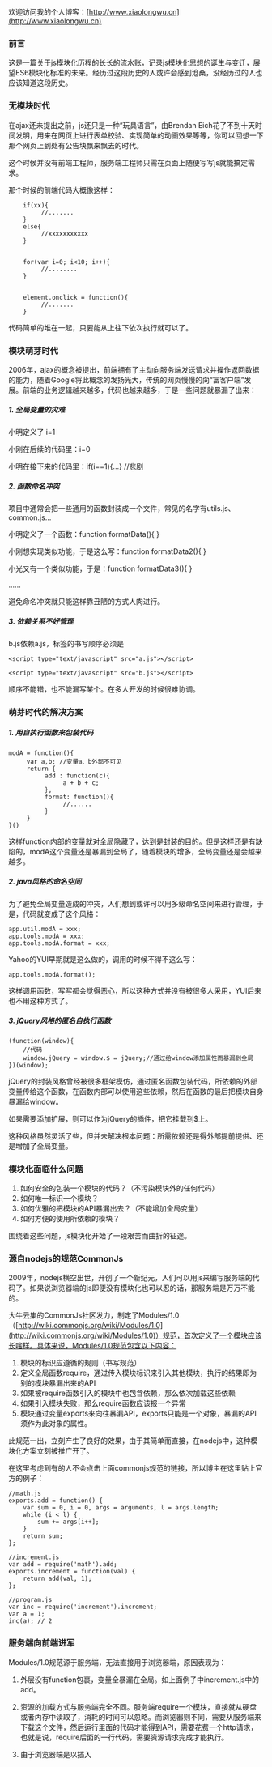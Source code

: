 欢迎访问我的个人博客：[http://www.xiaolongwu.cn](http://www.xiaolongwu.cn)
### 前言
这是一篇关于js模块化历程的长长的流水账，记录js模块化思想的诞生与变迁，展望ES6模块化标准的未来。经历过这段历史的人或许会感到沧桑，没经历过的人也应该知道这段历史。
### 无模块时代
在ajax还未提出之前，js还只是一种“玩具语言”，由Brendan Eich花了不到十天时间发明，用来在网页上进行表单校验、实现简单的动画效果等等，你可以回想一下那个网页上到处有公告块飘来飘去的时代。

这个时候并没有前端工程师，服务端工程师只需在页面上随便写写js就能搞定需求。

那个时候的前端代码大概像这样：
```
    if(xx){
         //.......
    }
    else{
         //xxxxxxxxxxx
    }
    
    
    for(var i=0; i<10; i++){
         //........
    }
    
    
    element.onclick = function(){
         //.......
    }
```
代码简单的堆在一起，只要能从上往下依次执行就可以了。

### 模块萌芽时代
2006年，ajax的概念被提出，前端拥有了主动向服务端发送请求并操作返回数据的能力，随着Google将此概念的发扬光大，传统的网页慢慢的向“富客户端”发展。前端的业务逻辑越来越多，代码也越来越多，于是一些问题就暴漏了出来：

##### 1. 全局变量的灾难
小明定义了 i=1

小刚在后续的代码里：i=0

小明在接下来的代码里：if(i==1){...} //悲剧
##### 2. 函数命名冲突
项目中通常会把一些通用的函数封装成一个文件，常见的名字有utils.js、common.js...

小明定义了一个函数：function formatData(){  }

小刚想实现类似功能，于是这么写：function formatData2(){  }

小光又有一个类似功能，于是：function formatData3(){  }

......

避免命名冲突就只能这样靠丑陋的方式人肉进行。
#####  3. 依赖关系不好管理
b.js依赖a.js，标签的书写顺序必须是

```
<script type="text/javascript" src="a.js"></script>

<script type="text/javascript" src="b.js"></script>
```
顺序不能错，也不能漏写某个。在多人开发的时候很难协调。
### 萌芽时代的解决方案
##### 1. 用自执行函数来包装代码

```
modA = function(){
     var a,b; //变量a、b外部不可见
     return {
          add : function(c){
               a + b + c;
          },
          format: function(){
               //......
          }
     }
}()
```
这样function内部的变量就对全局隐藏了，达到是封装的目的。但是这样还是有缺陷的，modA这个变量还是暴漏到全局了，随着模块的增多，全局变量还是会越来越多。
#####  2. java风格的命名空间

为了避免全局变量造成的冲突，人们想到或许可以用多级命名空间来进行管理，于是，代码就变成了这个风格：
```
app.util.modA = xxx;
app.tools.modA = xxx;
app.tools.modA.format = xxx;
```
Yahoo的YUI早期就是这么做的，调用的时候不得不这么写：

```
app.tools.modA.format();
```
这样调用函数，写写都会觉得恶心，所以这种方式并没有被很多人采用，YUI后来也不用这种方式了。
##### 3. jQuery风格的匿名自执行函数

```
(function(window){
    //代码
    window.jQuery = window.$ = jQuery;//通过给window添加属性而暴漏到全局
})(window);
```
jQuery的封装风格曾经被很多框架模仿，通过匿名函数包装代码，所依赖的外部变量传给这个函数，在函数内部可以使用这些依赖，然后在函数的最后把模块自身暴漏给window。

如果需要添加扩展，则可以作为jQuery的插件，把它挂载到$上。

这种风格虽然灵活了些，但并未解决根本问题：所需依赖还是得外部提前提供、还是增加了全局变量。
### 模块化面临什么问题
1. 如何安全的包装一个模块的代码？（不污染模块外的任何代码）
2. 如何唯一标识一个模块？
3. 如何优雅的把模块的API暴漏出去？（不能增加全局变量）
4. 如何方便的使用所依赖的模块？

围绕着这些问题，js模块化开始了一段艰苦而曲折的征途。
### 源自nodejs的规范CommonJs
2009年，nodejs横空出世，开创了一个新纪元，人们可以用js来编写服务端的代码了。如果说浏览器端的js即便没有模块化也可以忍的话，那服务端是万万不能的。

大牛云集的CommonJs社区发力，制定了Modules/1.0（[http://wiki.commonjs.org/wiki/Modules/1.0](http://wiki.commonjs.org/wiki/Modules/1.0)）规范，首次定义了一个模块应该长啥样。具体来说，Modules/1.0规范包含以下内容：

1. 模块的标识应遵循的规则（书写规范）
2. 定义全局函数require，通过传入模块标识来引入其他模块，执行的结果即为别的模块暴漏出来的API
3. 如果被require函数引入的模块中也包含依赖，那么依次加载这些依赖
4. 如果引入模块失败，那么require函数应该报一个异常
5. 模块通过变量exports来向往暴漏API，exports只能是一个对象，暴漏的API须作为此对象的属性。

此规范一出，立刻产生了良好的效果，由于其简单而直接，在nodejs中，这种模块化方案立刻被推广开了。

在这里考虑到有的人不会点击上面commonjs规范的链接，所以博主在这里贴上官方的例子：

```
//math.js
exports.add = function() {
    var sum = 0, i = 0, args = arguments, l = args.length;
    while (i < l) {
        sum += args[i++];
    }
    return sum;
};
```

```
//increment.js
var add = require('math').add;
exports.increment = function(val) {
    return add(val, 1);
};
```

```
//program.js
var inc = require('increment').increment;
var a = 1;
inc(a); // 2
```
### 服务端向前端进军
Modules/1.0规范源于服务端，无法直接用于浏览器端，原因表现为：

1. 外层没有function包裹，变量全暴漏在全局。如上面例子中increment.js中的add。

2. 资源的加载方式与服务端完全不同。服务端require一个模块，直接就从硬盘或者内存中读取了，消耗的时间可以忽略。而浏览器则不同，需要从服务端来下载这个文件，然后运行里面的代码才能得到API，需要花费一个http请求，也就是说，require后面的一行代码，需要资源请求完成才能执行。
3. 由于浏览器端是以插入<script>标签的形式来加载资源的（ajax方式不行，有跨域问题），没办法让代码同步执行，所以像commonjs那样的写法会直接报错。

所以，社区意识到，要想在浏览器环境中也能模块化，需要对规范进行升级。顺便说一句，CommonJs原来是叫ServerJs，从名字可以看出是专攻服务端的，为了统一前后端而改名CommonJs。（论起名的重要性~）
而就在社区讨论制定下一版规范的时候，内部发生了比较大的分歧，分裂出了三个主张，渐渐的形成三个不同的派别：
##### 1.Modules/1.x派
这一波人认为，在现有基础上进行改进即可满足浏览器端的需要，既然浏览器端需要function包装，需要异步加载，那么新增一个方案，能把现有模块转化为适合浏览器端的就行了，有点像“保皇派”。

基于这个主张，制定了Modules/Transport（[http://wiki.commonjs.org/wiki/Modules/Transport](http://wiki.commonjs.org/wiki/Modules/Transport)）规范，提出了先通过工具把现有模块转化为复合浏览器上使用的模块，然后再使用的方案。

browserify就是这样一个工具，可以把nodejs的模块编译成浏览器可用的模块。（Modules/Transport规范晦涩难懂，我也不确定browserify跟它是何关联，有知道的朋友可以讲一下）

目前的最新版是Modules/1.1.1（[http://wiki.commonjs.org/wiki/Modules/1.1.1](http://wiki.commonjs.org/wiki/Modules/1.1.1)），增加了一些require的属性，以及模块内增加module变量来描述模块信息，变动不大。
##### 2. Modules/Async派
这一波人有点像“革新派”，他们认为浏览器与服务器环境差别太大，不能沿用旧的模块标准。

既然浏览器必须异步加载代码，那么模块在定义的时候就必须指明所依赖的模块，然后把本模块的代码写在回调函数里。

模块的加载也是通过下载-回调这样的过程来进行，这个思想就是AMD的基础，由于“革新派”与“保皇派”的思想无法达成一致，最终从CommonJs中分裂了出去，独立制定了浏览器端的js模块化规范AMD（Asynchronous Module Definition）（[https://github.com/amdjs/amdjs-api/wiki/AMD](https://github.com/amdjs/amdjs-api/wiki/AMD)）

本文后续会继续讨论AMD规范的内容。
#####  3. Modules/2.0派
这一波人有点像“中间派”，既不想丢掉旧的规范，也不想像AMD那样推到重来。他们认为，Modules/1.0固然不适合浏览器，但它里面的一些理念还是很好的，（如通过require来声明依赖），新的规范应该兼容这些，AMD规范也有它好的地方（例如模块的预先加载以及通过return可以暴漏任意类型的数据，而不是像commonjs那样exports只能为object），也应采纳。

最终他们制定了一个Modules/Wrappings（[http://wiki.commonjs.org/wiki/Modules/Wrappings](http://wiki.commonjs.org/wiki/Modules/Wrappings)）规范，此规范指出了一个模块应该如何“包装”，包含以下内容：

1. 全局有一个module变量，用来定义模块

2. 通过module.declare方法来定义一个模块
3. module.declare方法只接收一个参数，那就是模块的factory，此factory可以是函数也可以是对象，如果是对象，那么模块输出就是此对象。
4. 模块的factory函数传入三个参数：require,exports,module，用来引入其他依赖和导出本模块API
5. 如果factory函数最后明确写有return数据（js函数中不写return默认返回undefined），那么return的内容即为模块的输出。

该规范的官方例子是这样：
```
//可以使用exprots来对外暴漏API
module.declare(function(require, exports, module){
    exports.foo = "bar";
});
```

```
//也可以直接return来对外暴漏数据
module.declare(function(require){
return { foo: "bar" };
});
```

```
//也可以直接对外暴露一个对象
module.declare({
	foo: "bar"
});
```
### AMD/RequireJs的崛起与妥协
AMD的思想正如其名，异步加载所需的模块，然后在回调函数中执行主逻辑。这正是我们在浏览器端开发所习惯了的方式，其作者亲自实现了符合AMD规范的requirejs，AMD/RequireJs迅速被广大开发者所接受。

AMD规范包含以下内容：

1. 用全局函数define来定义模块，用法为：define(id?, dependencies?, factory);
2. id为模块标识，遵从CommonJS Module Identifiers规范
3. dependencies为依赖的模块数组，在factory中需传入形参与之一一对应
4. 如果dependencies的值中有"require"、"exports"或"module"，则与commonjs中的实现保持一致
5. 如果dependencies省略不写，则默认为["require", "exports", "module"]，factory中也会默认传入require,exports,module
6. 如果factory为函数，模块对外暴漏API的方法有三种：return任意类型的数据、exports.xxx=xxx、module.exports=xxx

7. 如果factory为对象，则该对象即为模块的返回值

基于以上几点基本规范，我们便可以用这样的方式来进行模块化组织代码了：
```
//a.js
define(function(){
     console.log('a.js执行');
     return {
          hello: function(){
               console.log('hello, a.js');
          }
     }
});
```

```
//b.js
define(function(){
     console.log('b.js执行');
     return {
          hello: function(){
               console.log('hello, b.js');
          }
     }
});
```
```
//main.js
require(['a', 'b'], function(a, b){
     console.log('main.js执行');
     a.hello();
     $('#b').click(function(){
          b.hello();
     });
})
```
上面的main.js被执行的时候，会有如下的输出：
    
```
a.js执行
b.js执行
main.js执行
hello, a.js
// 在点击按钮后，会输出：
hello, b.js
```
这结局，如你所愿吗？大体来看，是没什么问题的，因为你要的两个hello方法都正确的执行了。

但是如果细细来看，b.js被预先加载并且预先执行了，（第二行输出），b.hello这个方法是在点击了按钮之后才会执行，如果用户压根就没点，那么b.js中的代码应不应该执行呢？

这其实也是AMD/RequireJs被吐槽的一点，预先下载没什么争议，由于浏览器的环境特点，被依赖的模块肯定要预先下载的。问题在于，是否需要预先执行？如果一个模块依赖了十个其他模块，那么在本模块的代码执行之前，要先把其他十个模块的代码都执行一遍，不管这些模块是不是马上会被用到。这个性能消耗是不容忽视的。

另一点被吐槽的是，在定义模块的时候，要把所有依赖模块都罗列一遍，而且还要在factory中作为形参传进去，要写两遍很大一串模块名称，像这样：

```
define(['a', 'b', 'c', 'd', 'e', 'f', 'g'], function(a, b, c, d, e, f, g){  ..... })
```
编码过程略有不爽。

好的一点是，AMD保留了commonjs中的require、exprots、module这三个功能（上面提到的第4条）。你也可以不把依赖罗列在dependencies数组中。而是在代码中用require来引入，如下：
```
// main1.js
define(function(){
     console.log('main2.js执行');

     require(['a'], function(a){
          a.hello();    
     });

     $('#b').click(function(){
          require(['b'], function(b){
               b.hello();
          });
     });
});
```
我们在define的参数中未写明依赖，那么main1.js在执行的时候，就不会预先加载a.js和b.js，只是执行到require语句的时候才会去加载，上述代码的输出如下：

```
main2.js执行
a.js执行
hello, a.js
```
可以看到b.js并未执行，从网络请求中看，b.js也并未被下载。只有在按钮被点击的时候b.js才会被下载执行，并且在回调函数中执行模块中的方法。这就是名副其实的“懒加载”了。

这样的懒加载无疑会大大减轻初始化时的损耗（下载和执行都被省去了），但是弊端也是显而易见的，在后续执行a.hello和b.hello时，必须得实时下载代码然后在回调中才能执行，这样的用户体验是不好的，用户的操作会有明显的延迟卡顿。

但这样的现实并非是无法接受的，毕竟是浏览器环境，我们已经习惯了操作网页时伴随的各种loading.....

但是话说过来，有没有更好的方法来处理问题呢？资源的下载阶段还是预先进行，资源执行阶段后置，等到需要的时候再执行。这样一种折衷的方式，能够融合前面两种方式的优点，而又回避了缺点。

这就是Modules/Wrappings规范，还记得前面提到的“中间派”吗？

在AMD的阵营中，也有一部分人提出这样的观点，代码里写一堆回调实在是太恶心了，他们更喜欢这样来使用模块：
```
var a = require('a');
a.hello();

$('#b').click(function(){
        var b = require('b');
        b.hello();
});
```
于是，AMD也终于决定作妥协，兼容Modules/Wrappings的写法，但只是部分兼容，例如并没有使用module.declare来定义模块，而还是用define，模块的执行时机也没有改变，依旧是预先执行。因此，AMD将此兼容称为Simplified CommonJS wrapping，即并不是完整的实现Modules/Wrappings。

作了此兼容后，使用requirejs就可以这么写代码了：
```
//d.js
define(function(require, exports, module){
     console.log('d.js执行');
     return {
          helloA: function(){
               var a = require('a');
               a.hello();
          },
          run: function(){
               $('#b').click(function(){
                    var b = require('b');
                    b.hello();
               });
          }
     }
});
```
注意定义模块时候的轻微差异，dependencies数组为空，但是factory函数的形参必须手工写上require,exports,module，（这不同于之前的dependencies和factory形参全不写），这样写即可使用Simplified CommonJS wrapping风格，与commonjs的格式一致了。

虽然使用上看起来简单，然而在理解上却给后人埋下了一个大坑。因为AMD只是支持了这样的语法，而并没有真正实现模块的延后执行。什么意思呢？上面的代码，正常来讲应该是预先下载a.js和b.js，然后在执行模块的helloA方法的时候开始执行a.js里面的代码，在点击按钮的时候开始执行b.js中的方法。实际却不是这样，只要此模块被别的模块引入，a.js和b.js中的代码还是被预先执行了。

我们把上面的代码命名为d.js，在别的地方使用它：
```
require(['d'], function(d){
   
});
```
上面的代码会输出
```
a.js执行
b.js执行
d.js执行
```
可以看出，尽管还未调用d模块的API，里面所依赖的a.js和b.js中的代码已经执行了。AMD的这种只实现语法却未真正实现功能的做法容易给人造成理解上的困难，被强烈吐槽。

（在requirejs2.0中，作者声明已经处理了此问题（[https://github.com/jrburke/requirejs/wiki/Upgrading-to-RequireJS-2.0#delayed](https://github.com/jrburke/requirejs/wiki/Upgrading-to-RequireJS-2.0#delayed)），但是我用2.1.20版测试的时候还是会预先执行，我有点不太明白原因，如果有懂的高手请指教）
### 兼容并包的CMD/seajs
既然requirejs有上述种种不甚优雅的地方，所以必然会有新东西来完善它，这就是后起之秀seajs，seajs的作者是国内大牛淘宝前端布道者玉伯。

seajs全面拥抱Modules/Wrappings规范，不用requirejs那样回调的方式来编写模块。

而它也不是完全按照Modules/Wrappings规范，seajs并没有使用declare来定义模块，而是使用和requirejs一样的define，或许作者本人更喜欢这个名字吧。（然而这或多或少又会给人们造成理解上的混淆）

用seajs定义模块的写法如下：

```
//a.js
define(function(require, exports, module){
     console.log('a.js执行');
     return {
          hello: function(){
               console.log('hello, a.js');
          }
     }
});
```

```
//b.js
define(function(require, exports, module){
     console.log('b.js执行');
     return {
          hello: function(){
               console.log('hello, b.js');
          }
     }
});
```

```
//main.js
define(function(require, exports, module){
     console.log('main.js执行');

     var a = require('a');
     a.hello();    

     $('#b').click(function(){
          var b = require('b');
          b.hello();
     });
    
});
```
定义模块时无需罗列依赖数组，在factory函数中需传入形参require,exports,module，然后它会调用factory函数的toString方法，对函数的内容进行正则匹配，通过匹配到的require语句来分析依赖，这样就真正实现了commonjs风格的代码。

上面的main.js执行会输出如下：
```
main.js执行
a.js执行
hello, a.js
```
a.js和b.js都会预先下载，但是b.js中的代码却没有执行，因为还没有点击按钮。当点击按钮的时候，会输出如下：
```
b.js执行
hello, b.js
```
可以看到b.js中的代码此时才执行。这样就真正实现了“就近书写，延迟执行“，不可谓不优雅。

如果你一定要挑出一点不爽的话，那就是b.js的预先下载了。你可能不太想一开始就下载好所有的资源，希望像requirejs那样，等点击按钮的时候再开始下载b.js。

本着兼容并包的思想，seajs也实现了这一功能，提供require.async API，在点击按钮的时候，只需这样写：
```
var b = require.async('b');
b.hello();
```
b.js就不会在一开始的时候就加载了。这个API可以说是简单漂亮。

关于模块对外暴漏API的方式，seajs也是融合了各家之长，支持commonjs的exports.xxx = xxx和module.exports = xxx的写法，也支持AMD的return写法，暴露的API可以是任意类型。

你可能会觉得seajs无非就是一个抄，把别人家的优点都抄过来组合了一下。其实不然，seajs是commonjs规范在浏览器端的践行者，对于requirejs的优点也加以吸收。看人家的名字，就是海纳百川之意。（再论起名的重要性~），既然它的思想是海纳百川，讨论是不是抄就没意义了。

鉴于seajs融合了太多的东西，已经无法说它遵循哪个规范了，所以玉伯干脆就自立门户，起名曰CMD（Common Module Definition）规范，有了纲领，就不会再存在非议了。
### ES6模块标准
2015年6月，ECMAScript2015也就是ES6发布了，JavaScript终于在语言标准的层面上，实现了模块功能，使得在编译时就能确定模块的依赖关系，以及其输入和输出的变量，不像 CommonJS、AMD之类的需要在运行时才能确定（例如FIS这样的工具只能预处理依赖关系，本质上还是运行时解析），成为浏览器和服务器通用的模块解决方案。

简单用法：
```
// a.js
const helloInLang = {
    en: 'Hello world!',
    es: '¡Hola mundo!',
    ru: 'Привет мир!'
};

export const getHello = (lang) => (
    helloInLang[lang];
);

export const sayHello = (lang) => {
    console.log(getHello(lang));
};

// hello.js
import { sayHello } from './a';

sayHello('ru');
```

与CommonJS用require()方法加载模块不同，在ES6中，import命令可以具体指定加载模块中用export命令暴露的接口（不指定具体的接口，默认加载export default），没有指定的是不会加载的，因此会在编译时就完成模块的加载，这种加载方式称为编译时加载或者静态加载。

而CommonJS的require()方法是在运行时才加载的

更多关于ES6 Modules的资料，可以看一下《[ECMAScript 6 入门 - Module 的语法](http://es6.ruanyifeng.com/#docs/module)》。




本文转载自：[https://www.cnblogs.com/lvdabao/p/js-modules-develop.html](https://www.cnblogs.com/lvdabao/p/js-modules-develop.html)


我的github资源地址：[js模块化的发展历程.md](https://github.com/LeonWuV/FE-blog-repository/blob/master/js%E8%AE%BE%E8%AE%A1%E6%A8%A1%E5%BC%8F/js%E6%A8%A1%E5%9D%97%E5%8C%96%E7%9A%84%E5%8F%91%E5%B1%95%E5%8E%86%E7%A8%8B.md)

我的个人博客地址：[http://www.xiaolongwu.cn](http://www.xiaolongwu.cn)

我的CSDN博客地址：[https://blog.csdn.net/wxl1555](https://blog.csdn.net/wxl1555)

如果您对我的博客内容有疑惑或质疑的地方，请在下方评论区留言，或邮件给我，共同学习进步。

邮箱：wuxiaolong802@163.com